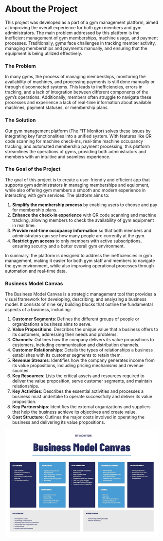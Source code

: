 # About the Project

This project was developed as a part of a gym management platform, aimed at improving the overall experience for both gym members and gym administrators. The main problem addressed by this platform is the inefficient management of gym memberships, machine usage, and payment processes. Traditionally, gyms face challenges in tracking member activity, managing memberships and payments manually, and ensuring that the equipment is being utilized effectively.

### The Problem

In many gyms, the process of managing memberships, monitoring the availability of machines, and processing payments is still done manually or through disconnected systems. This leads to inefficiencies, errors in tracking, and a lack of integration between different components of the gym’s operations. Additionally, members often struggle to navigate these processes and experience a lack of real-time information about available machines, payment statuses, or membership plans.

### The Solution

Our gym management platform (The FIT Monitor) solves these issues by integrating key functionalities into a unified system. With features like QR code scanning for machine check-ins, real-time machine occupancy tracking, and automated membership payment processing, this platform streamlines the operations of gyms, providing both administrators and members with an intuitive and seamless experience.

### The Goal of the Project

The goal of this project is to create a user-friendly and efficient app that supports gym administrators in managing memberships and equipment, while also offering gym members a smooth and modern experience in interacting with gym services. The platform aims to:

1. **Simplify the membership process** by enabling users to choose and pay for membership plans.
2. **Enhance the check-in experience** with QR code scanning and machine tracking, allowing members to check the availability of gym equipment in real time.
3. **Provide real-time occupancy information** so that both members and administrators can see how many people are currently at the gym.
4. **Restrict gym access** to only members with active subscriptions, ensuring security and a better overall gym environment.

In summary, the platform is designed to address the inefficiencies in gym management, making it easier for both gym staff and members to navigate the gym environment, while also improving operational processes through automation and real-time data.

### Business Model Canvas

The Business Model Canvas is a strategic management tool that provides a visual framework for developing, describing, and analyzing a business model. It consists of nine key building blocks that outline the fundamental aspects of a business, including:

1. __Customer Segments__: Defines the different groups of people or organizations a business aims to serve.
2. __Value Propositions__: Describes the unique value that a business offers to its customers, addressing their needs and problems.
3. __Channels__: Outlines how the company delivers its value propositions to customers, including communication and distribution channels.
4. __Customer Relationships__: Details the types of relationships a business establishes with its customer segments to retain them.
5. __Revenue Streams__: Identifies how the company generates income from its value propositions, including pricing mechanisms and revenue sources.
6. __Key Resources__: Lists the critical assets and resources required to deliver the value proposition, serve customer segments, and maintain relationships.
7. __Key Activities__: Describes the essential activities and processes a business must undertake to operate successfully and deliver its value proposition.
8. __Key Partnerships__: Identifies the external organizations and suppliers that help the business achieve its objectives and create value.
9. __Cost Structure__: Outlines the major costs involved in operating the business and delivering its value propositions.

![Business Model Canvas](../files/BusinessModelCanvasFitMonitor.jpg)
